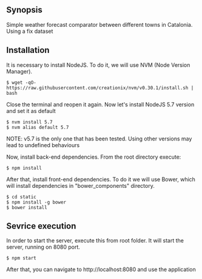 ## Synopsis

Simple weather forecast comparator between different towns in Catalonia. Using a fix dataset

## Installation

It is necessary to install NodeJS. To do it, we will use NVM (Node Version Manager).

    $ wget -qO- https://raw.githubusercontent.com/creationix/nvm/v0.30.1/install.sh | bash

Close the terminal and reopen it again. Now let's install NodeJS 5.7 version and set it as default
    
    $ nvm install 5.7
    $ nvm alias default 5.7

NOTE: v5.7 is the only one that has been tested. Using other versions may lead to undefined behaviours

Now, install back-end dependencies. From the root directory execute:

    $ npm install

After that, install front-end dependencies. To do it we will use Bower, which will install dependencies in "bower_components" directory.

    $ cd static
    $ npm install -g bower
    $ bower install

## Sevrice execution

In order to start the server, execute this from root folder. It will start the server, running on 8080 port.

    $ npm start

After that, you can navigate to http://localhost:8080 and use the application
